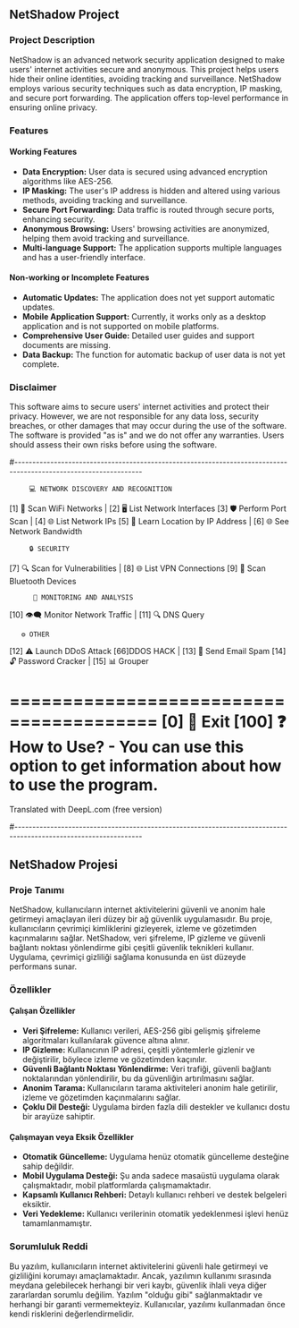 ## NetShadow Project

### Project Description
NetShadow is an advanced network security application designed to make users' internet activities secure and anonymous. This project helps users hide their online identities, avoiding tracking and surveillance. NetShadow employs various security techniques such as data encryption, IP masking, and secure port forwarding. The application offers top-level performance in ensuring online privacy.

### Features
#### Working Features
- **Data Encryption:** User data is secured using advanced encryption algorithms like AES-256.
- **IP Masking:** The user's IP address is hidden and altered using various methods, avoiding tracking and surveillance.
- **Secure Port Forwarding:** Data traffic is routed through secure ports, enhancing security.
- **Anonymous Browsing:** Users' browsing activities are anonymized, helping them avoid tracking and surveillance.
- **Multi-language Support:** The application supports multiple languages and has a user-friendly interface.

#### Non-working or Incomplete Features
- **Automatic Updates:** The application does not yet support automatic updates.
- **Mobile Application Support:** Currently, it works only as a desktop application and is not supported on mobile platforms.
- **Comprehensive User Guide:** Detailed user guides and support documents are missing.
- **Data Backup:** The function for automatic backup of user data is not yet complete.

### Disclaimer
This software aims to secure users' internet activities and protect their privacy. However, we are not responsible for any data loss, security breaches, or other damages that may occur during the use of the software. The software is provided "as is" and we do not offer any warranties. Users should assess their own risks before using the software.


#-----------------------------------------------------------------------------------------------------------------

      
         💻 NETWORK DISCOVERY AND RECOGNITION
     

  [1] 📶 Scan WiFi Networks | [2] 🖥️ List Network Interfaces
  [3] 🛡️ Perform Port Scan | [4] 🌐 List Network IPs
  [5] 📍 Learn Location by IP Address | [6] 🌐 See Network Bandwidth

       
         🔒 SECURITY
       

  [7] 🔍 Scan for Vulnerabilities | [8] 🌐 List VPN Connections
  [9] 📶 Scan Bluetooth Devices

  
          👀 MONITORING AND ANALYSIS
        

  [10] 👁️‍🗨️ Monitor Network Traffic | [11] 🔍 DNS Query

     
       ⚙️ OTHER
     

  [12] ⚠️ Launch DDoS Attack 
  [66]DDOS HACK | [13] 📧 Send Email Spam
  [14] 🔓 Password Cracker | [15] 📊 Grouper

========================================
  [0] 🚪 Exit
  [100] ❓ How to Use? - You can use this option to get information about how to use the program.
=======

Translated with DeepL.com (free version)

#-----------------------------------------------------------------------------------------------------------------

## NetShadow Projesi

### Proje Tanımı
NetShadow, kullanıcıların internet aktivitelerini güvenli ve anonim hale getirmeyi amaçlayan ileri düzey bir ağ güvenlik uygulamasıdır. Bu proje, kullanıcıların çevrimiçi kimliklerini gizleyerek, izleme ve gözetimden kaçınmalarını sağlar. NetShadow, veri şifreleme, IP gizleme ve güvenli bağlantı noktası yönlendirme gibi çeşitli güvenlik teknikleri kullanır. Uygulama, çevrimiçi gizliliği sağlama konusunda en üst düzeyde performans sunar.

### Özellikler
#### Çalışan Özellikler
- **Veri Şifreleme:** Kullanıcı verileri, AES-256 gibi gelişmiş şifreleme algoritmaları kullanılarak güvence altına alınır.
- **IP Gizleme:** Kullanıcının IP adresi, çeşitli yöntemlerle gizlenir ve değiştirilir, böylece izleme ve gözetimden kaçınılır.
- **Güvenli Bağlantı Noktası Yönlendirme:** Veri trafiği, güvenli bağlantı noktalarından yönlendirilir, bu da güvenliğin artırılmasını sağlar.
- **Anonim Tarama:** Kullanıcıların tarama aktiviteleri anonim hale getirilir, izleme ve gözetimden kaçınmalarını sağlar.
- **Çoklu Dil Desteği:** Uygulama birden fazla dili destekler ve kullanıcı dostu bir arayüze sahiptir.

#### Çalışmayan veya Eksik Özellikler
- **Otomatik Güncelleme:** Uygulama henüz otomatik güncelleme desteğine sahip değildir.
- **Mobil Uygulama Desteği:** Şu anda sadece masaüstü uygulama olarak çalışmaktadır, mobil platformlarda çalışmamaktadır.
- **Kapsamlı Kullanıcı Rehberi:** Detaylı kullanıcı rehberi ve destek belgeleri eksiktir.
- **Veri Yedekleme:** Kullanıcı verilerinin otomatik yedeklenmesi işlevi henüz tamamlanmamıştır.

### Sorumluluk Reddi
Bu yazılım, kullanıcıların internet aktivitelerini güvenli hale getirmeyi ve gizliliğini korumayı amaçlamaktadır. Ancak, yazılımın kullanımı sırasında meydana gelebilecek herhangi bir veri kaybı, güvenlik ihlali veya diğer zararlardan sorumlu değilim. Yazılım "olduğu gibi" sağlanmaktadır ve herhangi bir garanti vermemekteyiz. Kullanıcılar, yazılımı kullanmadan önce kendi risklerini değerlendirmelidir.


